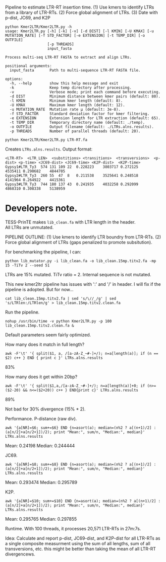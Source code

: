 Pipeline to estimate LTR-RT insertion time. (1) Use kmers to identify LTRs from a library of LTR-RTs. (2) Force global alignment of LTRs. (3) Date with p-dist, JC69, and K2P

```
python Kmer2LTR/Kmer2LTR.py -h
usage: Kmer2LTR.py [-h] [-k] [-v] [-d DIST] [-l KMIN] [-U KMAX] [-u MUTATION_RATE] [-f STD_FACTOR] [-e EXTENSION] [-t TEMP_DIR] [-o OUTFILE]
                   [-p THREADS]
                   input_fasta

Process multi-seq LTR-RT FASTA to extract and align LTRs.

positional arguments:
  input_fasta       Path to multi-sequence LTR-RT FASTA file.

options:
  -h, --help        show this help message and exit
  -k                Keep temp directory after processing.
  -v                Verbose mode; print each command before executing.
  -d DIST           Minimum distance between kmer pairs (default: 80).
  -l KMIN           Minimum kmer length (default: 8).
  -U KMAX           Maximum kmer length (default: 12).
  -u MUTATION_RATE  Mutation rate μ (default: 3e-8).
  -f STD_FACTOR     Standard deviation factor for kmer filtering.
  -e EXTENSION      Extension length for LTR extraction (default: 65).
  -t TEMP_DIR       Temporary directory name (default: ./temp).
  -o OUTFILE        Output filename (default: ./LTRs.alns.results).
  -p THREADS        Number of parallel threads (default: 20).
```


```
python Kmer2LTR/Kmer2LTR.py LTR-RT.fa
```

Creates `LTRs.alns.results`.
Output format:
```
<LTR-RT>  <LTR_LEN>  <substitions> <transitions>  <transversions>  <p-dist> <p-time> <JC69-dist> <JC69-time> <K2P-dist>  <K2P-time>
Gypsy1#LTR_Ty3	574	131	109	22	0.228223	3803717	0.272125	4535411	0.290682	4844705
Gypsy2#LTR_Ty3	260	55	47	8	0.211538	3525641	0.248518	4141964	0.264922	4415361
Gypsy3#LTR_Ty3	744	180	137	43	0.241935	4032258	0.292099	4868310	0.308338	5138959
```
















# Developers note.
TESS-PrinTE makes `lib_clean.fa` with LTR length in the header.   
All LTRs are unmutated.   

PIPELINE OUTLINE: (1) Use kmers to identify LTR boundry from LTR-RTs. (2) Force global alignment of LTRs (gaps penalized to promote subsitution).  

For benchmarking the pipeline, I can:
```
python lib_mutator.py -i lib_clean.fa -o lib_clean.15mp.titv2.fa -mp 15 -TiTv 2 --seed 51
```
LTRs are 15% mutated. TiTv ratio = 2. 
Internal sequence is not mutated. 

This new kmer2ltr pipeline has issues with ':' and '/' in header. 
I will fix if the pipeline is adopted. 
But for now...
```
cat lib_clean.15mp.titv2.fa | sed 's/\//_/g' | sed 's/LTRlen:/LTRlen/g' > lib_clean.15mp.titv2.clean.fa
```

Run the pipeline.
```
nohup /usr/bin/time -v python Kmer2LTR.py -p 100 lib_clean.15mp.titv2.clean.fa &
```
Default parameters seem fairly optimized. 

How many does it match in full length?
```
awk -F'\t' '{ split($1, a, /[a-zA-Z_~#-]+/); n=a[length(a)]; if (n == $2) c++ } END { print c }' LTRs.alns.results
```
83%

How many does it get within 20bp?
```
awk -F'\t' '{ split($1,a,/[a-zA-Z_~#-]+/); n=a[length(a)]+0; if (n>=($2-20) && n<=($2+20)) c++ } END{print c}' LTRs.alns.results
```
89%

Not bad for 30% divergence (15% * 2).

Performance.
P-distance (raw div).
```
awk '{a[NR]=$6; sum+=$6} END {n=asort(a); median=(n%2 ? a[(n+1)/2] : (a[n/2]+a[n/2+1])/2); print "Mean:", sum/n, "Median:", median}' LTRs.alns.results
```
Mean: 0.24198 Median: 0.244444

JC69.
```
awk '{a[NR]=$8; sum+=$8} END {n=asort(a); median=(n%2 ? a[(n+1)/2] : (a[n/2]+a[n/2+1])/2); print "Mean:", sum/n, "Median:", median}'
LTRs.alns.results
```
Mean: 0.293474 Median: 0.295789

K2P.
```
awk '{a[NR]=$10; sum+=$10} END {n=asort(a); median=(n%2 ? a[(n+1)/2] : (a[n/2]+a[n/2+1])/2); print "Mean:", sum/n, "Median:", median}' LTRs.alns.results
```
Mean: 0.295765 Median: 0.297855


Runtime.
With 100 threads, it processes 20,571 LTR-RTs in 27m:7s.

Idea: Calculate and report p-dist, JC69-dist, and K2P-dist for all LTR-RTs as a single composite measurment using the sum of all lengths, sum of all transversions, etc. this might be better than taking the mean of all LTR-RT divergencews. 
